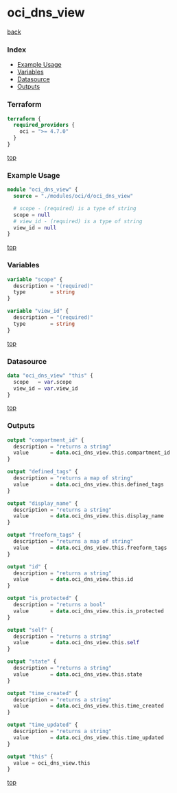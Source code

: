 # oci_dns_view

[back](../oci.md)

### Index

- [Example Usage](#example-usage)
- [Variables](#variables)
- [Datasource](#datasource)
- [Outputs](#outputs)

### Terraform

```terraform
terraform {
  required_providers {
    oci = ">= 4.7.0"
  }
}
```

[top](#index)

### Example Usage

```terraform
module "oci_dns_view" {
  source = "./modules/oci/d/oci_dns_view"

  # scope - (required) is a type of string
  scope = null
  # view_id - (required) is a type of string
  view_id = null
}
```

[top](#index)

### Variables

```terraform
variable "scope" {
  description = "(required)"
  type        = string
}

variable "view_id" {
  description = "(required)"
  type        = string
}
```

[top](#index)

### Datasource

```terraform
data "oci_dns_view" "this" {
  scope   = var.scope
  view_id = var.view_id
}
```

[top](#index)

### Outputs

```terraform
output "compartment_id" {
  description = "returns a string"
  value       = data.oci_dns_view.this.compartment_id
}

output "defined_tags" {
  description = "returns a map of string"
  value       = data.oci_dns_view.this.defined_tags
}

output "display_name" {
  description = "returns a string"
  value       = data.oci_dns_view.this.display_name
}

output "freeform_tags" {
  description = "returns a map of string"
  value       = data.oci_dns_view.this.freeform_tags
}

output "id" {
  description = "returns a string"
  value       = data.oci_dns_view.this.id
}

output "is_protected" {
  description = "returns a bool"
  value       = data.oci_dns_view.this.is_protected
}

output "self" {
  description = "returns a string"
  value       = data.oci_dns_view.this.self
}

output "state" {
  description = "returns a string"
  value       = data.oci_dns_view.this.state
}

output "time_created" {
  description = "returns a string"
  value       = data.oci_dns_view.this.time_created
}

output "time_updated" {
  description = "returns a string"
  value       = data.oci_dns_view.this.time_updated
}

output "this" {
  value = oci_dns_view.this
}
```

[top](#index)